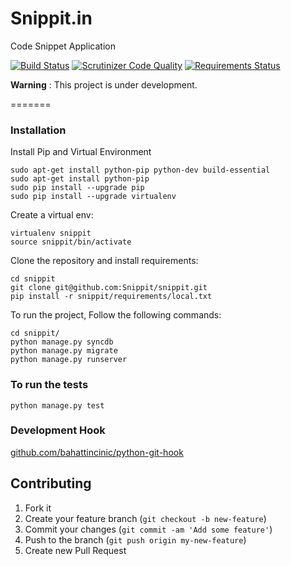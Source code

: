 Snippit.in
=======

Code Snippet Application

[![Build Status](https://travis-ci.org/Snippit/snippit.svg?branch=master)](https://travis-ci.org/Snippit/snippit) [![Scrutinizer Code Quality](https://scrutinizer-ci.com/g/Snippit/snippit/badges/quality-score.png?b=master)](https://scrutinizer-ci.com/g/Snippit/snippit/?branch=master) [![Requirements Status](https://requires.io/github/Snippit/snippit/requirements.png?branch=master)](https://requires.io/github/Snippit/snippit/requirements/?branch=master)


**Warning** : This project is under development.

=======
### Installation

Install Pip and Virtual Environment
    
    sudo apt-get install python-pip python-dev build-essential
    sudo apt-get install python-pip
    sudo pip install --upgrade pip
    sudo pip install --upgrade virtualenv

Create a virtual env:

    virtualenv snippit
    source snippit/bin/activate

Clone the repository and install requirements:

    cd snippit
    git clone git@github.com:Snippit/snippit.git
    pip install -r snippit/requirements/local.txt

To run the project, Follow the following commands:

    cd snippit/
    python manage.py syncdb
    python manage.py migrate
    python manage.py runserver

### To run the tests

    python manage.py test

### Development Hook
[github.com/bahattincinic/python-git-hook](https://github.com/bahattincinic/python-git-hook)


## Contributing

1. Fork it
2. Create your feature branch (`git checkout -b new-feature`)
3. Commit your changes (`git commit -am 'Add some feature'`)
4. Push to the branch (`git push origin my-new-feature`)
5. Create new Pull Request
